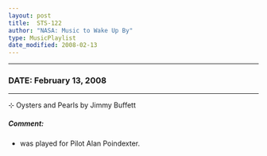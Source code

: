 ```yaml
---
layout: post
title:  STS-122
author: "NASA: Music to Wake Up By"
type: MusicPlaylist
date_modified: 2008-02-13
---
```


----
### DATE: February 13, 2008
----
⊹ Oysters and Pearls by Jimmy Buffett

##### Comment:
* was played for Pilot Alan Poindexter.
